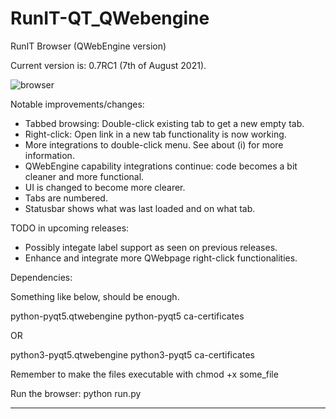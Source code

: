 # RunIT-QT_QWebengine
RunIT Browser (QWebEngine version)

Current version is: 0.7RC1 (7th of August 2021).


![browser](https://user-images.githubusercontent.com/29865797/128581188-7023303a-a561-40bd-b37c-a82f4eaf9d23.png)


Notable improvements/changes:



- Tabbed browsing: Double-click existing tab to get a new empty tab.
- Right-click: Open link in a new tab functionality is now working.
- More integrations to double-click menu. See about (i) for more information.
- QWebEngine capability integrations continue: code becomes a bit cleaner and more functional.
- UI is changed to become more clearer.
- Tabs are numbered. 
- Statusbar shows what was last loaded and on what tab.

TODO in upcoming releases: 

- Possibly integate label support as seen on previous releases.
- Enhance and integrate more QWebpage right-click functionalities.

	

Dependencies:

Something like below, should be enough.

python-pyqt5.qtwebengine python-pyqt5 ca-certificates


OR

python3-pyqt5.qtwebengine python3-pyqt5 ca-certificates



Remember to make the files executable with chmod +x some_file

Run the browser: python run.py 


_______________________________________
